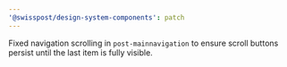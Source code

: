 ```yaml
---
'@swisspost/design-system-components': patch
---
```


Fixed navigation scrolling in `post-mainnavigation` to ensure scroll buttons persist until the last item is fully visible.
